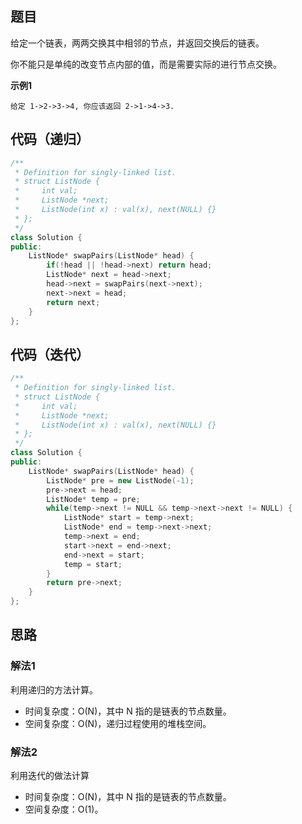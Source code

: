 ## 题目
给定一个链表，两两交换其中相邻的节点，并返回交换后的链表。

你不能只是单纯的改变节点内部的值，而是需要实际的进行节点交换。

**示例1**
```
给定 1->2->3->4, 你应该返回 2->1->4->3.
```

## 代码（递归）
```C++
/**
 * Definition for singly-linked list.
 * struct ListNode {
 *     int val;
 *     ListNode *next;
 *     ListNode(int x) : val(x), next(NULL) {}
 * };
 */
class Solution {
public:
    ListNode* swapPairs(ListNode* head) {
        if(!head || !head->next) return head;
        ListNode* next = head->next;
        head->next = swapPairs(next->next);
        next->next = head;
        return next;
    }
};
```

## 代码（迭代）
```C++
/**
 * Definition for singly-linked list.
 * struct ListNode {
 *     int val;
 *     ListNode *next;
 *     ListNode(int x) : val(x), next(NULL) {}
 * };
 */
class Solution {
public:
    ListNode* swapPairs(ListNode* head) {
        ListNode* pre = new ListNode(-1);
        pre->next = head;
        ListNode* temp = pre;
        while(temp->next != NULL && temp->next->next != NULL) {
            ListNode* start = temp->next;
            ListNode* end = temp->next->next;
            temp->next = end;
            start->next = end->next;
            end->next = start;
            temp = start;
        }
        return pre->next;
    }
};
```

## 思路

### 解法1
利用递归的方法计算。
* 时间复杂度：O(N)，其中 N 指的是链表的节点数量。
* 空间复杂度：O(N)，递归过程使用的堆栈空间。

### 解法2
利用迭代的做法计算
* 时间复杂度：O(N)，其中 N 指的是链表的节点数量。
* 空间复杂度：O(1)。